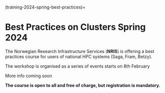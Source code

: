(training-2024-spring-best-practices)=

# Best Practices on Clusters Spring 2024

The Norwegian Research Infrastructure Services (**NRIS**) is offering
a best practices course for users of national HPC systems (Saga, Fram, Betzy).

The workshop is organised as a series of events starts on 8th February 

More info coming soon

**The course is open to all and free of charge, but registration is mandatory.**
